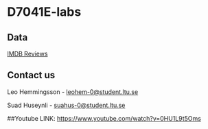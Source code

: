 # D7041E-labs

## Data
[IMDB Reviews](https://www.kaggle.com/datasets/lakshmi25npathi/imdb-dataset-of-50k-movie-reviews)

## Contact us
Leo Hemmingsson - leohem-0@student.ltu.se


Suad Huseynli - suahus-0@student.ltu.se



##Youtube LINK:
https://www.youtube.com/watch?v=0HU1L9t5Oms
